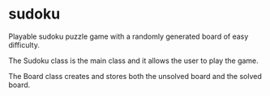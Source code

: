 # sudoku
Playable sudoku puzzle game with a randomly generated board of easy difficulty.

The Sudoku class is the main class and it allows the user to play the game.

The Board class creates and stores both the unsolved board and the solved board.

